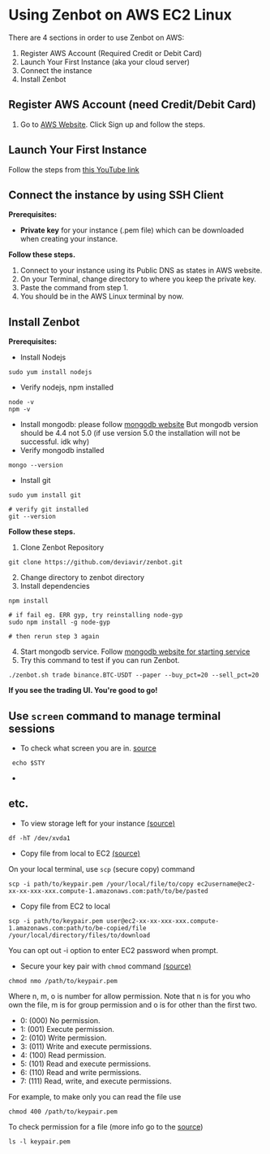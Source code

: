 
# Using Zenbot on AWS EC2 Linux

There are 4 sections in order to use Zenbot on AWS:

1. Register AWS Account (Required Credit or Debit Card)
2. Launch Your First Instance (aka your cloud server)
3. Connect the instance
4. Install Zenbot


## Register AWS Account (need Credit/Debit Card)

1. Go to [AWS Website](https://aws.amazon.com/). Click Sign up and follow the steps.

## Launch Your First Instance

Follow the steps from [this YouTube link](https://www.youtube.com/watch?v=Qp4C6GwX5V8)


## Connect the instance by using SSH Client
**Prerequisites:** 

 - **Private key** for your instance (.pem file) which can be downloaded when creating  your instance.

**Follow these steps.**
 1. Connect to your instance using its Public DNS as states in AWS
    website.
 2. On your Terminal, change directory to where you keep the private key.
 3. Paste the command from step 1.
 4. You should be in the AWS Linux terminal by now.

## Install Zenbot
**Prerequisites:** 

 - Install Nodejs
> 
    sudo yum install nodejs
 - Verify nodejs, npm installed
> 
    node -v
    npm -v

 - Install mongodb: please follow [mongodb website](https://docs.mongodb.com/manual/tutorial/install-mongodb-on-amazon/)
But mongodb version should be 4.4 not 5.0 (if use version 5.0 the installation will not be successful. idk why)
- Verify mongodb installed
> 
    mongo --version
- Install git
> 
    sudo yum install git
    
    # verify git installed
    git --version
**Follow these steps.**
1. Clone Zenbot Repository
> 
    git clone https://github.com/deviavir/zenbot.git
2. Change directory to zenbot directory
3. Install dependencies
> 
    npm install
    
    # if fail eg. ERR gyp, try reinstalling node-gyp
	sudo npm install -g node-gyp
	
	# then rerun step 3 again
4. Start mongodb service. Follow [mongodb website for starting service](https://docs.mongodb.com/manual/tutorial/install-mongodb-on-amazon/)
5. Try this command to test if you can run Zenbot.
> 
    ./zenbot.sh trade binance.BTC-USDT --paper --buy_pct=20 --sell_pct=20
**If you see the trading UI. You're good to go!**

## Use `screen` command to manage terminal sessions
 - To check what screen you are in. [source](https://serverfault.com/questions/257975/how-to-check-if-im-in-screen-session)
> 
	 echo $STY
 - 
## etc.

 - To view storage left for your instance [(source)](https://docs.aws.amazon.com/AWSEC2/latest/UserGuide/ebs-describing-volumes.html)
> 
    df -hT /dev/xvda1
- Copy file from local to EC2 [(source)](https://dearsikandarkhan.medium.com/files-copying-between-aws-ec2-and-local-d07ed205eefa)

On your local terminal, use `scp` (secure copy) command  
>
    scp -i path/to/keypair.pem /your/local/file/to/copy ec2username@ec2-xx-xx-xxx-xxx.compute-1.amazonaws.com:path/to/be/pasted
- Copy file from EC2 to local
>
    scp -i path/to/keypair.pem user@ec2-xx-xx-xxx-xxx.compute-1.amazonaws.com:path/to/be-copied/file /your/local/directory/files/to/download
You can opt out -i option to enter EC2 password when prompt.

- Secure your key pair with `chmod` command [(source)](https://www.howtogeek.com/437958/how-to-use-the-chmod-command-on-linux/)
>
    chmod nmo /path/to/keypair.pem
 Where n, m, o is number for allow permission. Note that n is for you who own the file, m is for group permission and o is for other than the first two.
-   0: (000) No permission.
-   1: (001) Execute permission.
-   2: (010) Write permission.
-   3: (011) Write and execute permissions.
-   4: (100) Read permission.
-   5: (101) Read and execute permissions.
-   6: (110) Read and write permissions.
-   7: (111) Read, write, and execute permissions.

For example, to make only you can read the file use
>
    chmod 400 /path/to/keypair.pem
To check permission for a file (more info go to the  [source](https://www.howtogeek.com/437958/how-to-use-the-chmod-command-on-linux/))
>
    ls -l keypair.pem
